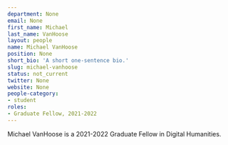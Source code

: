```yaml
---
department: None
email: None
first_name: Michael
last_name: VanHoose
layout: people
name: Michael VanHoose
position: None
short_bio: 'A short one-sentence bio.'
slug: michael-vanhoose
status: not_current
twitter: None
website: None
people-category:
- student
roles:
- Graduate Fellow, 2021-2022
---
```

Michael VanHoose is a 2021-2022 Graduate Fellow in Digital Humanities.